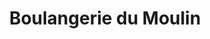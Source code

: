 ---
title: "Boulangerie du Moulin"
url: /saint-germain-les-arpajon/boulangerie-du-moulin/
shop: Bäckerei
---